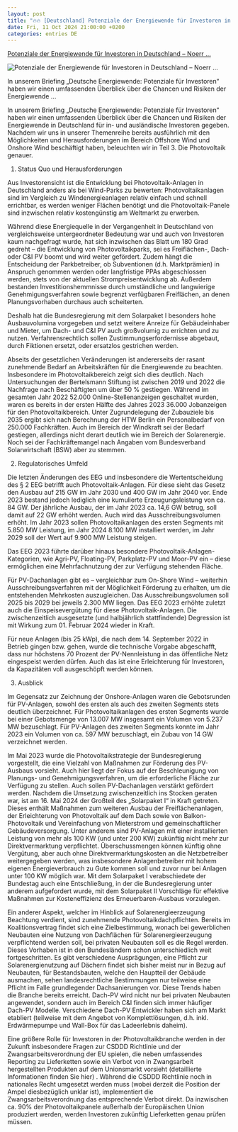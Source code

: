```yaml
---
layout: post
title: "🔥🔥 [Deutschland] Potenziale der Energiewende für Investoren in Deutschland – Noerr ..."
date: Fri, 11 Oct 2024 21:00:00 +0200
categories: entries DE
---
```

[Potenziale der Energiewende für Investoren in Deutschland – Noerr ...](https://www.noerr.com/de/insights/potenziale-der-energiewende-fuer-investoren-no-3-photovoltaik)

![Potenziale der Energiewende für Investoren in Deutschland – Noerr ...](https://www.noerr.com/de/-/media/images/insights/solar-panel-wp.jpg?h=1080&iar=0&w=1920&rev=aa50e62df1be492193a27e04c3a14c87&hash=09D643CAB6E8B7A6F16E3A17F5B4C9C7)

In unserem Briefing „Deutsche Energiewende: Potenziale für Investoren“ haben wir einen umfassenden Überblick über die Chancen und Risiken der Energiewende ...

In unserem Briefing „Deutsche Energiewende: Potenziale für Investoren“ haben wir einen umfassenden Überblick über die Chancen und Risiken der Energiewende in Deutschland für in- und ausländische Investoren gegeben. Nachdem wir uns in unserer Themenreihe bereits ausführlich mit den Möglichkeiten und Herausforderungen im Bereich Offshore Wind und Onshore Wind beschäftigt haben, beleuchten wir in Teil 3. Die Photovoltaik genauer.

1. Status Quo und Herausforderungen

Aus Investorensicht ist die Entwicklung bei Photovoltaik-Anlagen in Deutschland anders als bei Wind-Parks zu bewerten: Photovoltaikanlagen sind im Vergleich zu Windenergieanlagen relativ einfach und schnell errichtbar, es werden weniger Flächen benötigt und die Photovoltaik-Panele sind inzwischen relativ kostengünstig am Weltmarkt zu erwerben.

Während diese Energiequelle in der Vergangenheit in Deutschland von vergleichsweise untergeordneter Bedeutung war und auch von Investoren kaum nachgefragt wurde, hat sich inzwischen das Blatt um 180 Grad gedreht – die Entwicklung von Photovoltaikparks, sei es Freiflächen-, Dach- oder C&I PV boomt und wird weiter gefördert. Zudem hängt die Entscheidung der Parkbetreiber, ob Subventionen (d.h. Marktprämien) in Anspruch genommen werden oder langfristige PPAs abgeschlossen werden, stets von der aktuellen Strompreisentwicklung ab. Außerdem bestanden Investitionshemmnisse durch umständliche und langwierige Genehmigungsverfahren sowie begrenzt verfügbaren Freiflächen, an denen Planungsvorhaben durchaus auch scheiterten.

Deshalb hat die Bundesregierung mit dem Solarpaket I besonders hohe Ausbauvolumina vorgegeben und setzt weitere Anreize für Gebäudeinhaber und Mieter, um Dach- und C&I PV auch großvolumig zu errichten und zu nutzen. Verfahrensrechtlich sollen Zustimmungserfordernisse abgebaut, durch Fiktionen ersetzt, oder ersatzlos gestrichen werden.

Abseits der gesetzlichen Veränderungen ist andererseits der rasant zunehmende Bedarf an Arbeitskräften für die Energiewende zu beachten. Insbesondere im Photovoltaikbereich zeigt sich dies deutlich. Nach Untersuchungen der Bertelsmann Stiftung ist zwischen 2019 und 2022 die Nachfrage nach Beschäftigten um über 50 % gestiegen. Während im gesamten Jahr 2022 52.000 Online-Stellenanzeigen geschaltet wurden, waren es bereits in der ersten Hälfte des Jahres 2023 36.000 Jobanzeigen für den Photovoltaikbereich. Unter Zugrundelegung der Zubauziele bis 2035 ergibt sich nach Berechnung der HTW Berlin ein Personalbedarf von 250.000 Fachkräften. Auch im Bereich der Windkraft sei der Bedarf gestiegen, allerdings nicht derart deutlich wie im Bereich der Solarenergie. Noch sei der Fachkräftemangel nach Angaben vom Bundesverband Solarwirtschaft (BSW) aber zu stemmen.

2. Regulatorisches Umfeld

Die letzten Änderungen des EEG und insbesondere die Wertentscheidung des § 2 EEG betrifft auch Photovoltaik-Anlagen. Für diese sieht das Gesetz den Ausbau auf 215 GW im Jahr 2030 und 400 GW im Jahr 2040 vor. Ende 2023 bestand jedoch lediglich eine kumulierte Erzeugungsleistung von ca. 84 GW. Der jährliche Ausbau, der im Jahr 2023 ca. 14,6 GW betrug, soll damit auf 22 GW erhöht werden. Auch wird das Ausschreibungsvolumen erhöht. Im Jahr 2023 sollen Photovoltaikanlagen des ersten Segments mit 5.850 MW Leistung, im Jahr 2024 8.100 MW installiert werden, im Jahr 2029 soll der Wert auf 9.900 MW Leistung steigen.

Das EEG 2023 führte darüber hinaus besondere Photovoltaik-Anlagen-Kategorien, wie Agri-PV, Floating-PV, Parkplatz-PV und Moor-PV ein – diese ermöglichen eine Mehrfachnutzung der zur Verfügung stehenden Fläche.

Für PV-Dachanlagen gibt es – vergleichbar zum On-Shore Wind – weiterhin Ausschreibungsverfahren mit der Möglichkeit Förderung zu erhalten, um die entstehenden Mehrkosten auszugleichen. Das Ausschreibungsvolumen soll 2025 bis 2029 bei jeweils 2.300 MW liegen. Das EEG 2023 erhöhte zuletzt auch die Einspeisevergütung für diese Photovoltaik-Anlagen. Die zwischenzeitlich ausgesetzte (und halbjährlich stattfindende) Degression ist mit Wirkung zum 01. Februar 2024 wieder in Kraft.

Für neue Anlagen (bis 25 kWp), die nach dem 14. September 2022 in Betrieb gingen bzw. gehen, wurde die technische Vorgabe abgeschafft, dass nur höchstens 70 Prozent der PV-Nennleistung in das öffentliche Netz eingespeist werden dürfen. Auch das ist eine Erleichterung für Investoren, da Kapazitäten voll ausgeschöpft werden können.

3. Ausblick

Im Gegensatz zur Zeichnung der Onshore-Anlagen waren die Gebotsrunden für PV-Anlagen, sowohl des ersten als auch des zweiten Segments stets deutlich überzeichnet. Für Photovoltaikanlagen des ersten Segments wurde bei einer Gebotsmenge von 13.007 MW insgesamt ein Volumen von 5.237 MW bezuschlagt. Für PV-Anlagen des zweiten Segments konnte im Jahr 2023 ein Volumen von ca. 597 MW bezuschlagt, ein Zubau von 14 GW verzeichnet werden.

Im Mai 2023 wurde die Photovoltaikstrategie der Bundesregierung vorgestellt, die eine Vielzahl von Maßnahmen zur Förderung des PV-Ausbaus vorsieht. Auch hier liegt der Fokus auf der Beschleunigung von Planungs- und Genehmigungsverfahren, um die erforderliche Fläche zur Verfügung zu stellen. Auch sollen PV-Dachanlagen verstärkt gefördert werden. Nachdem die Umsetzung zwischenzeitlich ins Stocken geraten war, ist am 16. Mai 2024 der Großteil des „Solarpaket I“ in Kraft getreten. Dieses enthält Maßnahmen zum weiteren Ausbau der Freiflächenanlagen, der Erleichterung von Photovoltaik auf dem Dach sowie von Balkon-Photovoltaik und Vereinfachung von Mieterstrom und gemeinschaftlicher Gebäudeversorgung. Unter anderem sind PV-Anlagen mit einer installierten Leistung von mehr als 100 KW (und unter 200 KW) zukünftig nicht mehr zur Direktvermarktung verpflichtet. Überschussmengen können künftig ohne Vergütung, aber auch ohne Direktvermarktungskosten an die Netzbetreiber weitergegeben werden, was insbesondere Anlagenbetreiber mit hohem eigenen Energieverbrauch zu Gute kommen soll und zuvor nur bei Anlagen unter 100 KW möglich war. Mit dem Solarpaket I verabschiedete der Bundestag auch eine Entschließung, in der die Bundesregierung unter anderem aufgefordert wurde, mit dem Solarpaket II Vorschläge für effektive Maßnahmen zur Kosteneffizienz des Erneuerbaren-Ausbaus vorzulegen.

Ein anderer Aspekt, welcher im Hinblick auf Solarenergieerzeugung Beachtung verdient, sind zunehmende Photovoltaikdachpflichten. Bereits im Koalitionsvertrag findet sich eine Zielbestimmung, wonach bei gewerblichen Neubauten eine Nutzung von Dachflächen für Solarenergieerzeugung verpflichtend werden soll, bei privaten Neubauten soll es die Regel werden. Dieses Vorhaben ist in den Bundesländern schon unterschiedlich weit fortgeschritten. Es gibt verschiedene Ausprägungen, eine Pflicht zur Solarenergienutzung auf Dächern findet sich bisher meist nur in Bezug auf Neubauten, für Bestandsbauten, welche den Hauptteil der Gebäude ausmachen, sehen landesrechtliche Bestimmungen nur teilweise eine Pflicht im Falle grundlegender Dachsanierungen vor. Diese Trends haben die Branche bereits erreicht. Dach-PV wird nicht nur bei privaten Neubauten angewendet, sondern auch im Bereich C&I finden sich immer häufiger Dach-PV Modelle. Verschiedene Dach-PV Entwickler haben sich am Markt etabliert (teilweise mit dem Angebot von Komplettlösungen, d.h. inkl. Erdwärmepumpe und Wall-Box für das Ladeerlebnis daheim).

Eine größere Rolle für Investoren in der Photovoltaikbranche werden in der Zukunft insbesondere Fragen zur CSDDD Richtlinie und der Zwangsarbeitsverordnung der EU spielen, die neben umfassendes Reporting zu Lieferketten sowie ein Verbot von in Zwangsarbeit hergestellten Produkten auf dem Unionsmarkt vorsieht (detaillierte Informationen finden Sie hier) . Während die CSDDD Richtlinie noch in nationales Recht umgesetzt werden muss (wobei derzeit die Position der Ampel diesbezüglich unklar ist), implementiert die Zwangsarbeitsverordnung das entsprechende Verbot direkt. Da inzwischen ca. 90% der Photovoltaikpanele außerhalb der Europäischen Union produziert werden, werden Investoren zukünftig Lieferketten genau prüfen müssen.

